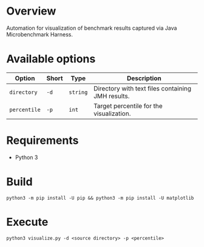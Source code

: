 # Overview
Automation for visualization of benchmark results captured via Java Microbenchmark Harness.

# Available options

| Option | Short | Type | Description |
| --- | --- | --- | ------------- |
| `directory` | `-d` | `string` | Directory with text files containing JMH results. |
| `percentile` | `-p` | `int` | Target percentile for the visualization. |

# Requirements
* Python 3

# Build
```
python3 -m pip install -U pip && python3 -m pip install -U matplotlib
```

# Execute
```
python3 visualize.py -d <source directory> -p <percentile>
```

